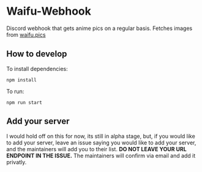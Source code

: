 # Waifu-Webhook

Discord webhook that gets anime pics on a regular basis.
Fetches images from [waifu.pics](https://waifu.pics/)

## How to develop

To install dependencies:

```
npm install
```

To run:

```
npm run start
```

## Add your server

I would hold off on this for now, its still in alpha stage, but, if you would like to add your server, leave an issue saying you would like to add your server, and the maintainers will add you to their list. **DO NOT LEAVE YOUR URL ENDPOINT IN THE ISSUE.** The maintainers will confirm via email and add it privatly.
